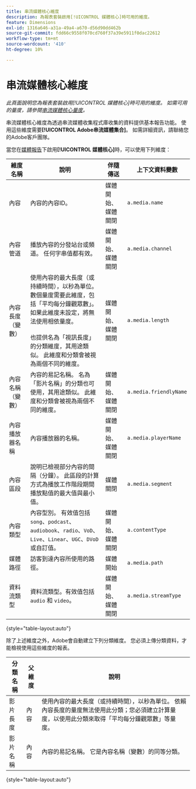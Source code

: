 ```yaml
---
title: 串流媒體核心維度
description: 為報表套裝啟用[!UICONTROL 媒體核心]時可用的維度。
feature: Dimensions
exl-id: 1316a646-a31a-49a4-a670-d56d90dd462b
source-git-commit: fdd66c9558f070cd760f37a39e5911f0dac22612
workflow-type: tm+mt
source-wordcount: '410'
ht-degree: 10%

---
```


# 串流媒體核心維度

*此頁面說明您為報表套裝啟用[!UICONTROL 媒體核心]時可用的維度。 如需可用的量度，請參閱[串流媒體核心量度](../metrics/sm-core.md)。*

串流媒體核心維度為透過串流媒體收集程式庫收集的資料提供基本報告功能。 使用這些維度需要&#x200B;**[!UICONTROL Adobe串流媒體集合]**。 如需詳細資訊，請聯絡您的Adobe客戶團隊。

當您在[媒體報告](/help/admin/admin/c-manage-report-suites/c-edit-report-suites/media-management.md)下啟用&#x200B;**[!UICONTROL 媒體核心]**&#x200B;時，可以使用下列維度：

| 維度名稱 | 說明 | 伴隨傳送 | 上下文資料變數 |
| --- | --- | --- | --- |
| 內容 | 內容的內容ID。 | 媒體開始、媒體關閉 | `a.media.name` |
| 內容管道 | 播放內容的分發站台或頻道。 任何字串值都有效。 | 媒體開始、媒體關閉 | `a.media.channel` |
| 內容長度（變數） | 使用內容的最大長度（或持續時間），以秒為單位。 數個量度需要此維度，包括「平均每分鐘觀眾數」。 如果此維度未設定，將無法使用相依量度。<br><br>也提供名為「視訊長度」的分類維度，其用途類似。 此維度和分類會被視為兩個不同的維度。 | 媒體開始、媒體關閉 | `a.media.length` |
| 內容名稱（變數） | 內容的易記名稱。 名為「影片名稱」的分類也可使用，其用途類似。 此維度和分類會被視為兩個不同的維度。 | 媒體開始、媒體關閉 | `a.media.friendlyName` |
| 內容播放器名稱 | 內容播放器的名稱。 | 媒體開始、媒體關閉 | `a.media.playerName` |
| 內容區段 | 說明已檢視部分內容的間隔（分鐘）。 此區段的計算方式為播放工作階段期間播放點值的最大值與最小值。 | 媒體關閉 | `a.media.segment` |
| 內容類型 | 內容型別。 有效值包括`song`、`podcast`、`audiobook`、`radio`、`VoD`、`Live`、`Linear`、`UGC`、`DVoD`或自訂值。 | 媒體開始、媒體關閉 | `a.contentType` |
| 媒體路徑 | 訪客到達內容所使用的路徑。 | 媒體開始 | `a.media.path` |
| 資料流類型 | 資料流類型。有效值包括 `audio` 和 `video`。 | 媒體開始、媒體關閉 | `a.media.streamType` |

{style="table-layout:auto"}

除了上述維度之外，Adobe會自動建立下列分類維度。 您必須上傳分類資料，才能檢視使用這些維度的報表。

| 分類名稱 | 父維度 | 說明 |
| --- | --- | --- |
| 影片長度 | 內容 | 使用內容的最大長度（或持續時間），以秒為單位。 依賴內容長度的量度無法使用此分類；您必須建立計算量度，以使用此分類來取得「平均每分鐘觀眾數」等量度。 |
| 影片名稱 | 內容 | 內容的易記名稱。 它是內容名稱（變數）的同等分類。 |

{style="table-layout:auto"}

